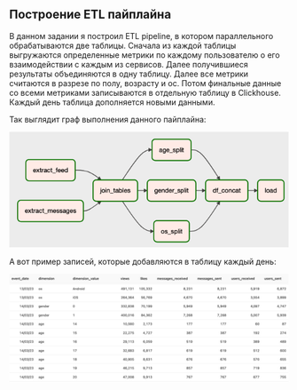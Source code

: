 ## Построение ETL пайплайна

В данном задании я построил ETL pipeline, в котором параллельного обрабатываются две таблицы. Сначала из каждой таблицы выгружаются определенные метрики по каждому пользователю о его взаимодействии с каждым из сервисов. Далее получившиеся результаты объединяются в одну таблицу. Далее все метрики считаются в разрезе по полу, возрасту и ос. Потом финальные данные со всеми метриками записываются в отдельную таблицу в Clickhouse. Каждый день таблица дополняется новыми данными.

Так выглядит граф выполнения данного пайплайна:

![DAG](Dag_graph.png)

А вот пример записей, которые добавляются в таблицу каждый день:

<img src="Пример записей в таблице.jpg" alt="пример рассчитанных метрик за день" style="zoom:100%;" />

